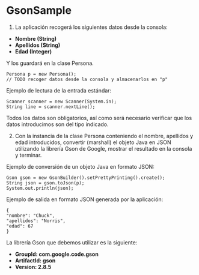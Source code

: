 # GsonSample

1. La aplicación recogerá los siguientes datos desde la consola:
  - **Nombre (String)**
  - **Apellidos (String)**
  - **Edad (Integer)**

Y los guardará en la clase Persona.

  ```
  Persona p = new Persona();
  // TODO recoger datos desde la consola y almacenarlos en "p"
  ```

Ejemplo de lectura de la entrada estándar:

  ```
  Scanner scanner = new Scanner(System.in);
  String line = scanner.nextLine();
  ```

Todos los datos son obligatorios, así como será necesario verificar que los datos introducimos son del tipo indicado.


2. Con la instancia de la clase Persona conteniendo el nombre, apellidos y edad introducidos, convertir (marshall) el objeto Java en JSON utilizando la librería Gson de Google, mostrar el resultado en la consola y terminar.

Ejemplo de conversión de un objeto Java en formato JSON:

  ```
  Gson gson = new GsonBuilder().setPrettyPrinting().create();
  String json = gson.toJson(p);
  System.out.println(json);
  ```

Ejemplo de salida en formato JSON generada por la aplicación:

  ```
  {
  "nombre": "Chuck",
  "apellidos": "Norris",
  "edad": 67
  }
  ```

  La librería Gson que debemos utilizar es la siguiente:

  - **GroupId: com.google.code.gson**
  - **ArtifactId: gson**
  - **Version: 2.8.5**
